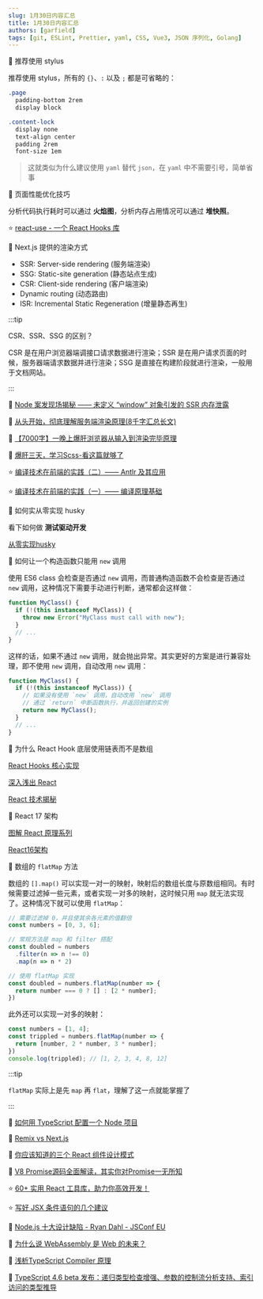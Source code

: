 ```yaml
---
slug: 1月30日内容汇总
title: 1月30日内容汇总
authors: [garfield]
tags: [git, ESLint, Prettier, yaml, CSS, Vue3, JSON 序列化, Golang]
---
```


📒 推荐使用 stylus

推荐使用 stylus，所有的 `{}`、`:` 以及 `;` 都是可省略的：

```css
.page
  padding-bottom 2rem
  display block

.content-lock
  display none
  text-align center
  padding 2rem
  font-size 1em
```

> 这就类似为什么建议使用 `yaml` 替代 `json`，在 `yaml` 中不需要引号，简单省事

📒 页面性能优化技巧

分析代码执行耗时可以通过 **火焰图**，分析内存占用情况可以通过 **堆快照**。

⭐️ [react-use - 一个 React Hooks 库](https://github.com/streamich/react-use)

📒 Next.js 提供的渲染方式

- SSR: Server-side rendering (服务端渲染)
- SSG: Static-site generation (静态站点生成)
- CSR: Client-side rendering (客户端渲染)
- Dynamic routing (动态路由)
- ISR: Incremental Static Regeneration (增量静态再生)

:::tip

CSR、SSR、SSG 的区别？

CSR 是在用户浏览器端调接口请求数据进行渲染；SSR 是在用户请求页面的时候，服务器端请求数据并进行渲染；SSG 是直接在构建阶段就进行渲染，一般用于文档网站。

:::

📒 [Node 案发现场揭秘 —— 未定义 “window” 对象引发的 SSR 内存泄露](https://zhuanlan.zhihu.com/p/461945753)

📒 [从头开始，彻底理解服务端渲染原理(8千字汇总长文)](https://juejin.cn/post/6844903881390964744)

📒 [【7000字】一晚上爆肝浏览器从输入到渲染完毕原理](https://juejin.cn/post/7039036362653171742)

📒 [爆肝三天，学习Scss-看这篇就够了](https://juejin.cn/post/7055101823442485255)

⭐️ [编译技术在前端的实践（二）—— Antlr 及其应用](https://juejin.cn/post/7057354419888717855)

⭐️ [编译技术在前端的实践（一）—— 编译原理基础](https://juejin.cn/post/6989509925844041742)

📒 如何实从零实现 husky

看下如何做 **测试驱动开发**

[从零实现husky](https://juejin.cn/post/7057345959402930183)

📒 如何让一个构造函数只能用 `new` 调用

使用 ES6 class 会检查是否通过 `new` 调用，而普通构造函数不会检查是否通过 `new` 调用，这种情况下需要手动进行判断，通常都会这样做：

```js
function MyClass() {
  if (!(this instanceof MyClass)) {
    throw new Error("MyClass must call with new");
  }
  // ...
}
```

这样的话，如果不通过 `new` 调用，就会抛出异常。其实更好的方案是进行兼容处理，即不使用 `new` 调用，自动改用 `new` 调用：

```js
function MyClass() {
  if (!(this instanceof MyClass)) {
    // 如果没有使用 `new` 调用，自动改用 `new` 调用
    // 通过 `return` 中断函数执行，并返回创建的实例
    return new MyClass();
  }
  // ...
}
```

📒 为什么 React Hook 底层使用链表而不是数组

[React Hooks 核心实现](https://juejin.cn/post/6976903535191392270)

[深入浅出 React](https://www.yuque.com/liangxinchao/react/qimukg)

[React 技术揭秘](https://react.iamkasong.com/process/fiber-mental.html#%E4%BB%80%E4%B9%88%E6%98%AF%E4%BB%A3%E6%95%B0%E6%95%88%E5%BA%94)

📒 React 17 架构

[图解 React 原理系列](https://github.com/7kms/react-illustration-series/tree/v17.0.1)

[React16架构](https://react.iamkasong.com/preparation/newConstructure.html)

📒 数组的 `flatMap` 方法

数组的 `[].map()` 可以实现一对一的映射，映射后的数组长度与原数组相同。有时候需要过滤掉一些元素，或者实现一对多的映射，这时候只用 `map` 就无法实现了。这种情况下就可以使用 `flatMap`：

```js
// 需要过滤掉 0，并且使其余各元素的值翻倍
const numbers = [0, 3, 6];

// 常规方法是 map 和 filter 搭配
const doubled = numbers
  .filter(n => n !== 0)
  .map(n => n * 2)

// 使用 flatMap 实现
const doubled = numbers.flatMap(number => {
  return number === 0 ? [] : [2 * number];
})
```

此外还可以实现一对多的映射：

```js
const numbers = [1, 4];
const trippled = numbers.flatMap(number => {
  return [number, 2 * number, 3 * number];
})
console.log(trippled); // [1, 2, 3, 4, 8, 12]
```

:::tip

`flatMap` 实际上是先 `map` 再 `flat`，理解了这一点就能掌握了

:::

📒 [如何用 TypeScript 配置一个 Node 项目](https://blog.appsignal.com/2022/01/19/how-to-set-up-a-nodejs-project-with-typescript.html)

📒 [Remix vs Next.js](https://remix.run/blog/remix-vs-next)

📒 [你应该知道的三个 React 组件设计模式](https://blog.openreplay.com/3-react-component-design-patterns-you-should-know-about/)

📒 [V8 Promise源码全面解读，其实你对Promise一无所知](https://juejin.cn/post/7055202073511460895)

⭐️ [60+ 实用 React 工具库，助力你高效开发！](https://juejin.cn/post/7036162494573838367)

⭐️ [写好 JSX 条件语句的几个建议](https://mp.weixin.qq.com/s/1BX5xK0wpUDBSininJbYHw)

📒 [Node.js 十大设计缺陷 - Ryan Dahl - JSConf EU](https://www.youtube.com/watch?v=M3BM9TB-8yA)

📒 [为什么说 WebAssembly 是 Web 的未来？](https://juejin.cn/post/7056612950412361741)

📒 [浅析TypeScript Compiler 原理](https://juejin.cn/post/7047329886502912030)

📒 [TypeScript 4.6 beta 发布：递归类型检查增强、参数的控制流分析支持、索引访问的类型推导](https://juejin.cn/post/7056018952098414605)
